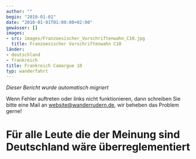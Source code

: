 ```yaml
---
author: ""
begin: "2010-01-01"
date: "2010-01-01T01:00:00+02:00"
gewässer: []
images:
- src: images/Franzoesischer_Vorschriftenwahn_C10.jpg
  title: Franzoesischer Vorschriftenwahn C10
länder:
- deutschland
- frankreich
title: Frankreich Camargue 10
typ: wanderfahrt
---
```



*Dieser Bericht wurde automatisch migriert*

Wenn Fehler auftreten oder links nicht funktionieren, dann schreiben Sie bitte eine Mail an website@wanderrudern.de, wir beheben das Problem gerne!



# Für alle Leute die der Meinung sind Deutschland wäre überreglementiert


